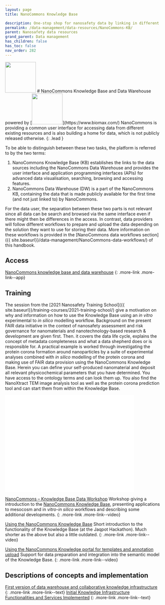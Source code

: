 ```yaml
---
layout: page
title: NanoCommons Knowledge Base 

description: One-stop shop for nanosafety data by linking in different data warehouses and also the primary home of data from different projects including NanoMile, NanoFASE and SmartNanoTox.
permalink: /data-management/data-resources/NanoCommons-KB/
parent: Nanosafety data resources
grand_parent: Data management
has_children: false
has_toc: false
nav_order: 282
---
```


<img src="{{ site.baseurl }}/images/logos/nanocommons.png" width="100" class="image--right"/>
# NanoCommons Knowledge Base and Data Warehouse powered by [<img src="{{ site.baseurl }}/images/logos/biomax.png" width="100"/>](https://www.biomax.com/)
NanoCommons is providing a common user interface for accessing data from different existing resources and is also building a home for data, which is not publicly released otherwise.
{: .lead }

To be able to distinguish between these two tasks, the platform is referred to by the two terms:
1. NanoCommons Knowledge Base (KB) establishes the links to the data sources including the NanoCommons Data Warehouse and provides the user interface and application programming interfaces (APIs) for advanced data visualisation, searching, browsing and accessing features.
2. NanoCommons Data Warehouse (DW) is a part of the NanoCommons KB, containing the data that is made publicly available for the first time (and not just linked to) by NanoCommons.

For the data user, the separation between these two parts is not relevant since all data can be search and browsed via the same interface even if there might then be differences in the access. In contrast, data providers will follow different workflows to prepare and upload the data depending on the solution they want to use for storing their data. More information on these workflows is provided in the [NanoCommons data workflows section]({{ site.baseurl}}/data-management/NanoCommons-data-workflows/) of this handbook. 

## Access
[NanoCommons knowledge base and data warehouse](https://ssl.biomax.de/nanocommons/cgi/login_bioxm_portal.cgi)
{: .more-link .more-link--app}

## Training
The session from the [2021 Nanosafety Training School]({{ site.baseurl}}/training-courses/2021-training-school/) give a motivation on why and information on how to use the Knowledge Base using an _in vitro_ experimental to _in silico_ modelling workflow. Background on the present FAIR data initiative in the context of nanosafety assessment and risk governance for nanomaterials and nanotechnology-based research & development are given first. Then. it covers the data life cycle, explains the concept of metadata completeness and what a data shepherd does or is responsible for. A practical example is worked through investigating the protein corona formation around nanoparticles by a suite of experimental analyses combined with _in silico_ modelling of the protein corona and making use of FAIR data provision using the NanoCommons Knowledge Base. Herein you can define your self-produced nanomaterial and deposit all relevant physicochemical parameters that you have determined. You have access to the ontology terms and can look them up. You also find the NanoXtract TEM image analysis tool as well as the protein corona prediction tool and can start them from within the Knowledge Base.

<iframe width="420" height="315" src="//www.youtube.com/embed/2yDgmajldW0?start=1290&end=2130" frameborder="0" allowfullscreen="allowfullscreen">&nbsp;</iframe>

[NanoCommons – Knowledge Base Data Workshop](https://www.youtube.com/watch?v=ZGjfPHVGFpU)
Workshop giving a introduction to the [NanoCommons Knowledge Base](https://ssl.biomax.de/nanocommons/cgi/login_bioxm_portal.cgi), presenting applications to mesocosm and in _vitro_-_in silico_ workflows and describing some additional developments.
{: .more-link .more-link--video}

[Using the NanoCommons Knowledge Base](https://www.youtube.com/watch?v=_sknnv8zGlw)
Short introduction to the functionality of the Knowledge Base (at the Jaqpot Hackathon). Much shorter as the above but also a little outdated.
{: .more-link .more-link--video}

[Using the NanoCommons Knowledge portal for templates and annotation upload](https://www.youtube.com/watch?v=oRhVsAFiZbI)
Support for data preparation and integration into the semantic model of the Knowledge Base.
{: .more-link .more-link--video}

## Descriptions of concepts and implementation
[First version of data warehouse and collaborative knowledge infrastructure](https://zenodo.org/record/3601626#.YXLWfhpByUl)
{: .more-link .more-link--text}
[Initial Knowledge Infrastructure Functionalities and Services Implemented](https://zenodo.org/record/3601639#.YXLWwxpByUl)
{: .more-link .more-link--text}
